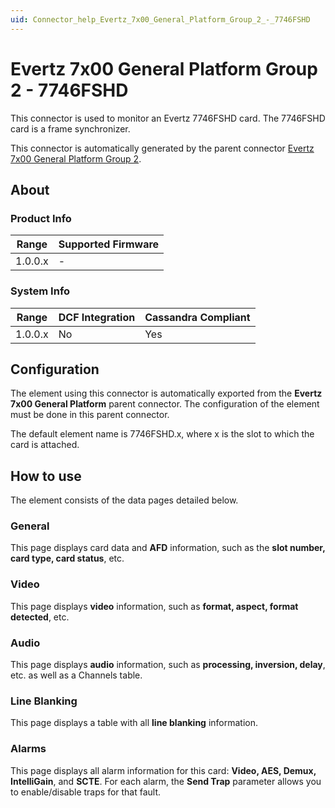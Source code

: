 ```yaml
---
uid: Connector_help_Evertz_7x00_General_Platform_Group_2_-_7746FSHD
---
```


# Evertz 7x00 General Platform Group 2 - 7746FSHD

This connector is used to monitor an Evertz 7746FSHD card. The 7746FSHD card is a frame synchronizer.

This connector is automatically generated by the parent connector [Evertz 7x00 General Platform Group 2](xref:Connector_help_Evertz_7x00_General_Platform_Group_2).

## About

### Product Info

| Range     | Supported Firmware     |
|-----------|------------------------|
| 1.0.0.x   | -                      |

### System Info

| Range     | DCF Integration     | Cassandra Compliant     |
|-----------|---------------------|-------------------------|
| 1.0.0.x   | No                  | Yes                     |

## Configuration

The element using this connector is automatically exported from the **Evertz 7x00 General Platform** parent connector. The configuration of the element must be done in this parent connector.

The default element name is 7746FSHD.x, where x is the slot to which the card is attached.

## How to use

The element consists of the data pages detailed below.

### General

This page displays card data and **AFD** information, such as the **slot number, card type, card status**, etc.

### Video

This page displays **video** information, such as **format, aspect, format detected**, etc.

### Audio

This page displays **audio** information, such as **processing, inversion, delay**, etc. as well as a Channels table.

### Line Blanking

This page displays a table with all **line blanking** information.

### Alarms

This page displays all alarm information for this card: **Video, AES, Demux, IntelliGain**, and **SCTE**. For each alarm, the **Send Trap** parameter allows you to enable/disable traps for that fault.
